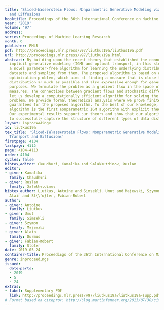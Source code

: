 ```yaml
---
title: 'Sliced-Wasserstein Flows: Nonparametric Generative Modeling via Optimal Transport
  and Diffusions'
booktitle: Proceedings of the 36th International Conference on Machine Learning
year: '2019'
volume: '97'
address: 
series: Proceedings of Machine Learning Research
month: 0
publisher: PMLR
pdf: http://proceedings.mlr.press/v97/liutkus19a/liutkus19a.pdf
url: http://proceedings.mlr.press/v97/liutkus19a.html
abstract: By building upon the recent theory that established the connection between
  implicit generative modeling (IGM) and optimal transport, in this study, we propose
  a novel parameter-free algorithm for learning the underlying distributions of complicated
  datasets and sampling from them. The proposed algorithm is based on a functional
  optimization problem, which aims at finding a measure that is close to the data
  distribution as much as possible and also expressive enough for generative modeling
  purposes. We formulate the problem as a gradient flow in the space of probability
  measures. The connections between gradient flows and stochastic differential equations
  let us develop a computationally efficient algorithm for solving the optimization
  problem. We provide formal theoretical analysis where we prove finite-time error
  guarantees for the proposed algorithm. To the best of our knowledge, the proposed
  algorithm is the first nonparametric IGM algorithm with explicit theoretical guarantees.
  Our experimental results support our theory and show that our algorithm is able
  to successfully capture the structure of different types of data distributions.
layout: inproceedings
id: liutkus19a
tex_title: 'Sliced-{W}asserstein Flows: Nonparametric Generative Modeling via Optimal
  Transport and Diffusions'
firstpage: 4104
lastpage: 4113
page: 4104-4113
order: 4104
cycles: false
bibtex_editor: Chaudhuri, Kamalika and Salakhutdinov, Ruslan
editor:
- given: Kamalika
  family: Chaudhuri
- given: Ruslan
  family: Salakhutdinov
bibtex_author: Liutkus, Antoine and Simsekli, Umut and Majewski, Szymon and Durmus,
  Alain and St{\"o}ter, Fabian-Robert
author:
- given: Antoine
  family: Liutkus
- given: Umut
  family: Simsekli
- given: Szymon
  family: Majewski
- given: Alain
  family: Durmus
- given: Fabian-Robert
  family: Stöter
date: 2019-05-24
container-title: Proceedings of the 36th International Conference on Machine Learning
genre: inproceedings
issued:
  date-parts:
  - 2019
  - 5
  - 24
extras:
- label: Supplementary PDF
  link: http://proceedings.mlr.press/v97/liutkus19a/liutkus19a-supp.pdf
# Format based on citeproc: http://blog.martinfenner.org/2013/07/30/citeproc-yaml-for-bibliographies/
---
```

